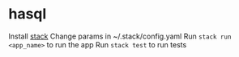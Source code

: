 # hasql

Install [stack](https://docs.haskellstack.org/en/stable/README/)
Change params in ~/.stack/config.yaml
Run `stack run <app_name>` to run the app
Run `stack test` to run tests